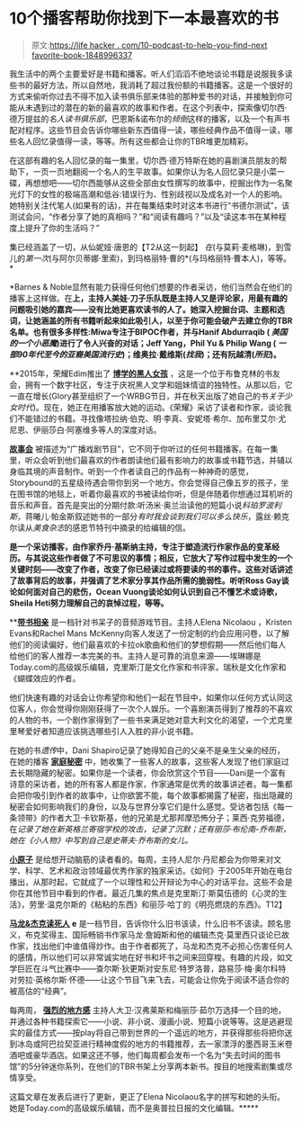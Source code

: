 # 10个播客帮助你找到下一本最喜欢的书

> 原文:[https://life hacker . com/10-podcast-to-help-you-find-next favorite-book-1848996337](https://lifehacker.com/10-podcasts-to-help-you-find-your-next-favorite-book-1848996337)

我生活中的两个主要爱好是书籍和播客。听人们滔滔不绝地谈论书籍是说服我多读些书的最好方法，所以自然地，我消耗了超过我份额的书籍播客。这是一个很好的方式来偷听你过去不得不加入读书俱乐部来体验的那种爱书的对话，并接触到你可能从未遇到过的潜在的新的最喜欢的故事和作者。在这个列表中，探索像切尔西·德万提兹的*名人读书俱乐部*，巴恩斯&诺布尔的*倾倒*这样的播客，以及一个有声书配对程序。这些节目会告诉你哪些新东西值得一读，哪些经典作品不值得一读，哪些名人回忆录值得一读，等等。所有这些都会让你的TBR堆更加精彩。

在这部有趣的名人回忆录的每一集里，切尔西·德万特斯在她的喜剧演员朋友的帮助下，一页一页地翻阅一个名人的生平故事。如果你认为名人回忆录只是小菜一碟，再想想吧——切尔西能够从这些全部由女性撰写的故事中，挖掘出作为一名聚光灯下的女性的极端高潮和低谷:错误行为、性别歧视以及成名对一个人的影响。她特别关注代笔人(如果有的话)，并在每集结束时对这本书进行“书德尔测试”，该测试会问，“作者分享了她的真相吗？”和“阅读有趣吗？”以及“读这本书在某种程度上提升了你的生活吗？”

集已经涵盖了一切，从仙妮娅·唐恩的【T2从这一刻起】 *在*(与莫莉·麦格琳)，到雪儿的*第一次*(与阿尔贝蒂娜·里索)，到玛格丽特·曹的*(与玛格丽特·曹本人)，等等。*

 *Barnes & Noble显然有能力获得任何他们想要的作者采访，他们当然会在他们的播客上这样做。在[](https://pod.link/1567969228)**上，主持人美娃·刀子乐队既是主持人又是评论家，用最有趣的问题吸引她的嘉宾——没有比她更喜欢读书的人了。她深入挖掘台词、主题和选词，让她涵盖的所有书籍听起来如此吸引人，以至于你可能会破产去建立你的TBR名单。也有很多多样性:Miwa专注于BIPOC作者，并与Hanif Abdurraqib ( *美国的一个小恶魔*)进行了令人兴奋的对话；Jeff Yang，Phil Yu & Philip Wang ( *一部90年代至今的亚裔美国流行史*)；维奥拉·戴维斯(*找我*)；还有阮越清(*所犯*)。** 

 **2015年，荣耀Edim推出了 [**博学的黑人女孩**](https://pod.link/1591263597) ，这是一个位于布鲁克林的书友会，拥有一个数字社区，专注于庆祝黑人文学和姐妹情谊的独特性。从那以后，它一直在增长(Glory甚至组织了一个WRBG节日，并在秋天出版了她自己的书*关于少女时代*)。现在，她正在用播客放大她的运动。《荣耀》采访了读者和作家，谈论我们不能错过的书籍。寻找像塔拉纳·伯克、明·李真、安妮塔·希尔、加布里艾尔·尤尼恩、伊丽莎白·阿塞维多等人的深度对话。

[**故事会**](https://pod.link/1479333981) 被描述为“广播戏剧节目”，它不同于你听过的任何书籍播客。在每一集里，听众会听到他们最喜欢的作者朗读他们最有影响力的故事或书籍节选，并辅以身临其境的声音制作。听到一个作者读自己的作品有一种神奇的感觉，Storybound的五星级待遇会带你到另一个地方。你会觉得自己像五岁的孩子，坐在图书馆的地毯上，听着你最喜欢的书被读给你听，但是伴随着你想通过耳机听的音乐和声音。首先是突出的分期付款:听汤米·奥兰治读他的短篇小说*科珀罗波利斯*，蒋曦儿·帕金斯叙述她书的一部分*有时我会谈到我们可以多么快乐*，露丝·赖克尔读从*美食杂志*的感恩节特刊中摘录的给编辑的信。

[](https://pod.link/1501963287)**是一个采访播客，由作家乔丹·基斯纳主持，专注于塑造流行作家作品的变革经历。与其说这些作者做了不可思议的事情；相反，它放大了写作过程中发生的一个关键时刻——改变了作者，改变了你已经读过或将要读的书的事件。这些对话讲述了故事背后的故事，并强调了艺术家分享其作品所需的脆弱性。听听Ross Gay谈论如何面对自己的悲伤，Ocean Vuong谈论如何认识到自己不懂艺术或诗歌，Sheila Heti努力理解自己的哀悼过程，等等。** 

 **[**带书相亲**](https://pod.link/1573274877) 是一档针对书呆子的音频游戏节目。主持人Elena Nicolaou ，Kristen Evans和Rachel Mans McKenny向客人发送了一份定制的约会应用问卷，以了解他们的阅读偏好，他们最喜欢的卡拉ok歌曲和他们的梦想假期——然后他们每人给他们的客人推荐一本完美的书。主持人是可靠的消息来源——埃琳娜是Today.com的高级娱乐编辑，克里斯汀是文化作家和书评家，瑞秋是文化作家和《蝴蝶效应的作者。

他们快速有趣的对话会让你希望你和他们一起在节目中，如果你以任何方式认同这位客人，你会觉得你刚刚获得了一次个人娱乐。一个喜剧演员得到了推荐的不喜欢的人物的书，一个剧作家得到了一些书来满足她对意大利文化的渴望，一个尤克里里琴爱好者知道应该挑选哪些引人入胜的非小说书籍。

在她的书*遗传*中，Dani Shapiro记录了她得知自己的父亲不是亲生父亲的经历，在她的播客 [**家庭秘密**](https://pod.link/1441824608) 中，她收集了一些客人的故事，这些客人发现了他们家庭过去长期隐藏的秘密。如果你是一个读者，你会欣赏这个节目——Dani是一个富有诗意的采访者，她的所有客人都是作家，作家通常是优秀的故事讲述者。每一集都会把你吸引到作者的故事中，让你欲罢不能，每个故事都揭露了秘密，指出隐藏的秘密会如何影响我们的身份，以及与世界分享它们是什么感觉。受访者包括《每一条领带》的作者大卫·卡钦斯基，他的兄弟是尤那邦摩恐怖分子；莱西·克劳福德，在*记录了她在新英格兰寄宿学校的攻击，记录了沉默；还有丽莎·布伦南-乔布斯，她在《小人物》中写到自己是史蒂夫·乔布斯的女儿。*

[**小原子**](https://pod.link/286910253) 是给想开动脑筋的读者看的。每周，主持人尼尔·丹尼都会为你带来对文学、科学、艺术和政治领域最优秀作家的独家采访。《如何》于2005年开始在电台播出，从那时起，它就成了一个以理性和公开辩论为中心的对话平台。这些不会是你在其他节目中看到的作者。最近几集的焦点是克里斯汀·斯莫伍德的《心灵的生活》，劳里·温克尔斯的《粘粘的东西》和丽莎·哈丁的《明亮燃烧的东西》。T12】

[**马龙&杰克读死人**](https://pod.link/1492163935) **e** 是一档节目，告诉你什么旧书该读，什么旧书不该读。顾名思义，布克奖得主、国际畅销书作家马龙·詹姆斯和他的编辑杰克·莫里西只谈论已故作家，找出他们中谁值得炒作。由于作者都死了，马龙和杰克不必担心伤害任何人的感情，所以他们可以非常诚实地在好书和坏书之间来回穿梭。有趣的片段，如文学巨匠在斗气比赛中——查尔斯·狄更斯对安东尼·特罗洛普，路易莎·梅·奥尔科特对劳拉·英格尔斯·怀德——让这个节目飞来飞去，可能会让你免于阅读不适合你的被高估的“经典”。

每两周， [**强烈的地方感**](https://pod.link/1494452606) 主持人大卫·汉弗莱斯和梅丽莎·茹尔万选择一个目的地，并通过各种书籍探索它——小说、非小说、漫画小说、短篇小说等等。这是逃避现实的最佳方式——按play将自己带到世界的一个遥远的地方，并获得那些将把你送到冰岛或阿巴拉契亚进行精神度假的地方的书籍推荐，去一家漂浮的墨西哥玉米卷酒吧或豪华酒店。如果这还不够，他们每周都会发布一个名为“失去时间的图书馆”的5分钟迷你系列，在他们的TBR书架上分享两本新书。按目的地搜索剧集或尽情享受。

这篇文章在发表后进行了更新，更正了Elena Nicolaou名字的拼写和她的头衔。她是Today.com的高级娱乐编辑，而不是奥普拉日报的文化编辑。*****